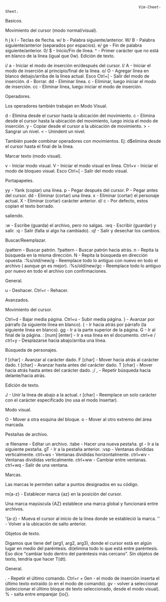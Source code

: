                                                                 Vim-Cheet-Sheet.



Basicos.

Movimiento del cursor (modo normal/visual).

h j k l                   - Teclas de flecha.
w/ b                      - Palabra siguiente/anterior.
W/ B                      - Palabra siguiente/anterior (separados por espacios).
e/ ge                     - Fin de palabra siguiente/anterior.
0/ $                      - Inicio/Fin de línea.
^                         - Primer carácter que no está en blanco de la línea (igual que 0w).
Edición de texto.

i/ a                      - Iniciar el modo de inserción en/después del cursor.
I/ A                      - Iniciar el modo de inserción al principio/final de la línea.
o/ O                      - Agregar línea en blanco debajo/arriba de la línea actual.
Esco Ctrl+[               - Salir del modo de inserción.
d                         - Borrar.
dd                        - Eliminar línea.
c                         - Eliminar, luego iniciar el modo de inserción.
cc                        - Eliminar línea, luego iniciar el modo de inserción.

Operadores.

Los operadores también trabajan en Modo Visual.

d                         - Elimina desde el cursor hasta la ubicación del movimiento.
c                         - Elimina desde el cursor hasta la ubicación del movimiento, luego inicia el modo de inserción.
y                         - Copiar desde el cursor a la ubicación de movimiento.
\>                         - Sangrar un nivel.
<                         - Unindent un nivel.

También puede combinar operadores con movimientos. Ej: d$elimina desde el cursor hasta el final de la línea.

Marcar texto (modo visual).

v                         - Iniciar modo visual.
V                         - Iniciar el modo visual en línea.
Ctrl+v                    - Iniciar el modo de bloqueo visual.
Esco Ctrl+[               - Salir del modo visual.

Portapapeles.

yy                        - Yank (copiar) una línea.
p                         - Pegar después del cursor.
P                         - Pegar antes del cursor.
dd                        - Eliminar (cortar) una línea.
x                         - Eliminar (cortar) el personaje actual.
X                         - Eliminar (cortar) carácter anterior.
d/ c                      - Por defecto, estos copian el texto borrado.

saliendo.

:w                        - Escribe (guarda) el archivo, pero no salgas.
:wq                       - Escribir (guardar) y salir.
:q                        - Salir (falla si algo ha cambiado).
:q!                       - Salir y desechar los cambios.

Buscar/Reemplazar.

/pattern                  - Buscar patrón.
?pattern                  - Buscar patrón hacia atrás.
n                         - Repita la búsqueda en la misma dirección.
N                         - Repita la búsqueda en dirección opuesta.
:%s/old/new/g             - Reemplace todo lo antiguo con nuevo en todo el archivo ( aunque gn es mejor).
:%s/old/new/gc            - Reemplace todo lo antiguo por nuevo en todo el archivo con confirmaciones.

General.

u                         - Deshacer.
Ctrl+r                    - Rehacer.

Avanzados.

Movimiento del cursor.

Ctrl+d                    - Bajar media página.
Ctrl+u                    - Subir media página.
}                         - Avanzar por párrafo (la siguiente línea en blanco).
{                         - Ir hacia atrás por párrafo (la siguiente línea en blanco).
gg                        - Ir a la parte superior de la página.
G                         - Ir al final de la página.
: \[num\] \[enter\]       - Ir a esa línea en el documento.
ctrl+e / ctrl+y           - Desplazarse hacia abajo/arriba una línea.

Búsqueda de personajes.

f \[char\]                - Avanzar al carácter dado.
F \[char\]                - Mover hacia atrás al carácter dado.
t \[char\]                - Avanzar hasta antes del carácter dado.
T \[char\]                - Mover hacia atrás hasta antes del carácter dado.
;/ ,                      - Repetir búsqueda hacia delante/hacia atrás.

Edición de texto.

J                         - Unir la línea de abajo a la actual.
r \[char\]                - Reemplace un solo carácter con el carácter especificado (no usa el modo Insertar).

Modo visual.

O                         - Mover a otra esquina del bloque.
o                         - Mover al otro extremo del área marcada.

Pestañas de archivo.

:e filename               - Editar un archivo.
:tabe                     - Hacer una nueva pestaña.
gt                        - Ir a la siguiente pestaña.
gT                        - Ir a la pestaña anterior.
:vsp                      - Ventanas divididas verticalmente.
ctrl+ws                   - Ventanas divididas horizontalmente.
ctrl+wv                   - Ventanas divididas verticalmente.
ctrl+ww                   - Cambiar entre ventanas.
ctrl+wq                   - Salir de una ventana.

Marcas.

Las marcas le permiten saltar a puntos designados en su código.

m{a-z}                    - Establecer marca {az} en la posición del cursor.

Una marca mayúscula {AZ} establece una marca global y funcionará entre archivos.

'{a-z}                    - Mueva el cursor al inicio de la línea donde se estableció la marca.
''                        - Volver a la ubicación de salto anterior.

Objetos de texto.

Digamos que tiene def (arg1, arg2, arg3), donde el cursor está en algún lugar en medio del paréntesis.
di(elimina todo lo que está entre paréntesis. Eso dice "cambiar todo dentro del paréntesis más cercano". 
Sin objetos de texto, tendría que hacer T(dt).

General.

.                         - Repetir el último comando.
Ctrl+r + 0en              - el modo de inserción inserta el último texto extraído (o en el modo de comando).
gv                        - volver a seleccionar (seleccionar el último bloque de texto seleccionado, desde el modo visual).
%                         - salta entre emparejar ()o{}.